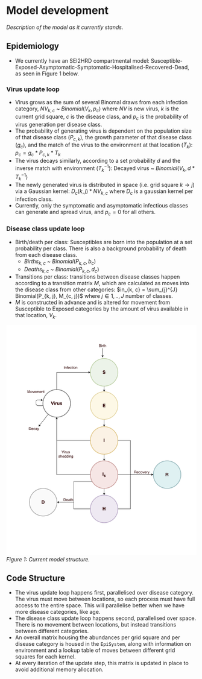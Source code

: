 # Model development

*Description of the model as it currently stands.*

## Epidemiology

* We currently have an SEI2HRD compartmental model: Susceptible-Exposed-Asymptomatic-Symptomatic-Hospitalised-Recovered-Dead, as seen in Figure 1 below.

### Virus update loop
* Virus grows as the sum of several Binomal draws from each infection category,
$NV_{k, c}$ ~ $Binomial(V_k, p_c)$
where $NV$ is new virus, $k$ is the current grid square, $c$ is the disease class, and $p_c$ is the probability of virus generation per disease class.
* The probability of generating virus is dependent on the population size of that disease class ($P_{c,k}$), the growth parameter of that disease class ($g_c$), and the match of the virus to the environment at that location ($T_k$):
$p_c = g_c * P_{c,k} * T_k$
* The virus decays similarly, according to a set probability $d$ and the inverse match with environment ($T_k^{-1}$):
Decayed virus ~ $Binomial(V_k, d * T_k^{-1})$
* The newly generated virus is distributed in space (i.e. grid square $k \rightarrow j$) via a Gaussian kernel:
$D_c(k,j)*NV_{k,c}$ where $D_c$ is a gaussian kernel per infection class.
* Currently, only the symptomatic and asymptomatic infectious classes can generate and spread virus, and $p_c = 0$ for all others.

### Disease class update loop
* Birth/death per class: Susceptibles are born into the population at a set probability per class. There is also a background probability of death from each disease class.
  * $Births_{k,c}$ ~ $Binomial(P_{k,c}, b_c)$
  * $Deaths_{k,c}$ ~ $Binomial(P_{k,c}, d_c)$
* Transitions per class: transitions between disease classes happen according to a transition matrix $M$, which are calculated as moves into the disease class from other categories:
$in_{k, c} = \sum_{j}^{J} Binomial(P_{k, j}, M_{c, j})$
 where $j \in{1,..,J}$ number of classes.
* $M$ is constructed in advance and is altered for movement from Susceptible to Exposed categories by the amount of virus available in that location, $V_k$.



![](SEI2HRD.png)
*Figure 1: Current model structure.*

## Code Structure

* The virus update loop happens first, parallelised over disease category. The virus must move between locations, so each process must have full access to the entire space. This will parallelise better when we have more disease categories, like age.
* The disease class update loop happens second, parallelised over space. There is no movement between locations, but instead transitions between different categories.
* An overall matrix housing the abundances per grid square and per disease category is housed in the `EpiSystem`, along with information on environment and a lookup table of moves between different grid squares for each kernel.
* At every iteration of the update step, this matrix is updated in place to avoid additional memory allocation.
